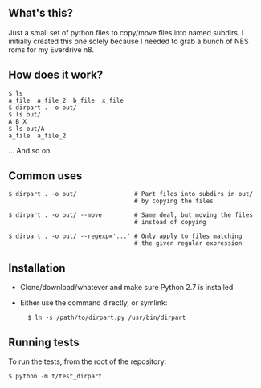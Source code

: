 ## What's this?

Just a small set of python files to copy/move files into named subdirs.
I initially created this one solely because I needed to grab a bunch
of NES roms for my Everdrive n8.

## How does it work?

    $ ls
    a_file  a_file_2  b_file  x_file
    $ dirpart . -o out/
    $ ls out/
    A B X
    $ ls out/A
    a_file  a_file_2

... And so on

## Common uses

    $ dirpart . -o out/                # Part files into subdirs in out/
                                       # by copying the files

    $ dirpart . -o out/ --move         # Same deal, but moving the files
                                       # instead of copying

    $ dirpart . -o out/ --regexp='...' # Only apply to files matching
                                       # the given regular expression

## Installation

* Clone/download/whatever and make sure Python 2.7 is installed
* Either use the command directly, or symlink:

        $ ln -s /path/to/dirpart.py /usr/bin/dirpart

## Running tests

To run the tests, from the root of the repository:

    $ python -m t/test_dirpart

